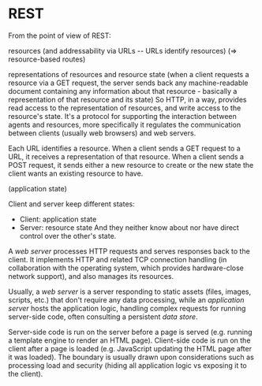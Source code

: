 
# REST

From the point of view of REST:

resources
(and addressability via URLs -- URLs identify resources)
(=> resource-based routes)

representations of resources and resource state
(when a client requests a resource via a GET request, the server sends back any machine-readable document containing any information about that resource - basically a representation of that resource and its state)
So HTTP, in a way, provides read access to the representation of resources, and write access to the resource's state. It's a protocol for supporting the interaction between agents and resources, more specifically it regulates the communication between clients (usually web browsers) and web servers.

Each URL identifies a resource. When a client sends a GET request to a URL, it receives a representation of that resource.
When a client sends a POST request, it sends either a new resource to create or the new state the client wants an existing resource to have.

(application state)

Client and server keep different states:
* Client: application state
* Server: resource state
And they neither know about nor have direct control over the other's state.

A *web server* processes HTTP requests and serves responses back to the client. It implements HTTP and related TCP connection handling (in collaboration with the operating system, which provides hardware-close network support), and also manages its resources.

Usually, a *web server* is a server responding to static assets (files, images, scripts, etc.) that don't require any data processing, while an *application server* hosts the application logic, handling complex requests for running server-side code, often consulting a persistent _data store_.

Server-side code is run on the server before a page is served (e.g. running a template engine to render an HTML page).
Client-side code is run on the client after a page is loaded (e.g. JavaScript updating the HTML page after it was loaded).
The boundary is usually drawn upon considerations such as processing load and security (hiding all application logic vs exposing it to the client).

